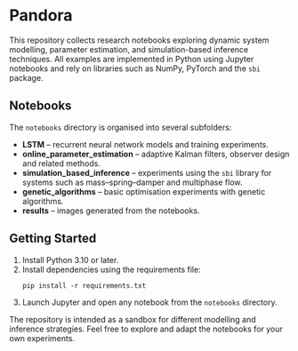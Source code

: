 # Pandora

This repository collects research notebooks exploring dynamic system modelling, parameter estimation, and simulation-based inference techniques. All examples are implemented in Python using Jupyter notebooks and rely on libraries such as NumPy, PyTorch and the `sbi` package.

## Notebooks

The `notebooks` directory is organised into several subfolders:

- **LSTM** – recurrent neural network models and training experiments.
- **online_parameter_estimation** – adaptive Kalman filters, observer design and related methods.
- **simulation_based_inference** – experiments using the `sbi` library for systems such as mass–spring–damper and multiphase flow.
- **genetic_algorithms** – basic optimisation experiments with genetic algorithms.
- **results** – images generated from the notebooks.

## Getting Started

1. Install Python 3.10 or later.
2. Install dependencies using the requirements file:
   ```
   pip install -r requirements.txt
   ```
3. Launch Jupyter and open any notebook from the `notebooks` directory.

The repository is intended as a sandbox for different modelling and inference strategies. Feel free to explore and adapt the notebooks for your own experiments.
